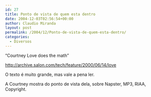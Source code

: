 ```yaml
---
id: 27
title: Ponto de vista de quem esta dentro
date: 2004-12-03T02:56:54+00:00
author: Claudio Miranda
layout: post
permalink: /2004/12/Ponto-de-vista-de-quem-esta-dentro/
categories:
  - Diversos
---
```

&#8220;Courtney Love does the math&#8221;

http://archive.salon.com/tech/feature/2000/06/14/love
  


O texto &eacute; muito grande, mas vale a pena ler. 

A Courtney mostra do ponto de vista dela, sobre Napster, MP3, RIAA, Copyright.